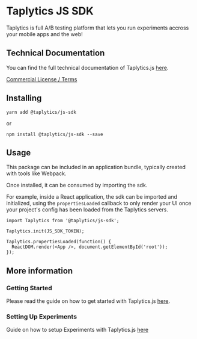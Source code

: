 # Taplytics JS SDK

Taplytics is full A/B testing platform that lets you run experiments accross your mobile apps and the web!

## Technical Documentation

You can find the full technical documentation of Taplytics.js [here](https://docs.taplytics.com/docs/js-getting-started).

[Commercial License / Terms](https://taplytics.com/terms/)

## Installing

`yarn add @taplytics/js-sdk`

or

`npm install @taplytics/js-sdk --save`

## Usage

This package can be included in an application bundle, typically created with tools like Webpack.

Once installed, it can be consumed by importing the sdk.

For example, inside a React application, the sdk can be imported and initialized, using the `propertiesLoaded` callback to only render your UI once your project's config has been loaded from the Taplytics servers.

```
import Taplytics from '@taplytics/js-sdk';

Taplytics.init(JS_SDK_TOKEN);

Taplytics.propertiesLoaded(function() {
  ReactDOM.render(<App />, document.getElementById('root'));
});
```

## More information

### Getting Started

Please read the guide on how to get started with Taplytics.js [here](https://docs.taplytics.com/docs/js-getting-started).

### Setting Up Experiments

Guide on how to setup Experiments with Taplytics.js [here](https://docs.taplytics.com/docs/guides-experiments)
